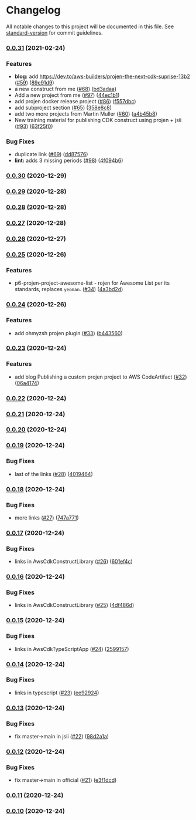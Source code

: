 # Changelog

All notable changes to this project will be documented in this file. See [standard-version](https://github.com/conventional-changelog/standard-version) for commit guidelines.

### [0.0.31](https://github.com/p6m7g8/awesome-projen/compare/v0.0.30...v0.0.31) (2021-02-24)


### Features

* **blog:** add https://dev.to/aws-builders/projen-the-next-cdk-suprise-13b2 ([#59](https://github.com/p6m7g8/awesome-projen/issues/59)) ([89e91d9](https://github.com/p6m7g8/awesome-projen/commit/89e91d9b40d5fea271e96cfc951a6b000529e27c))
* a new construct from me ([#68](https://github.com/p6m7g8/awesome-projen/issues/68)) ([bd3adaa](https://github.com/p6m7g8/awesome-projen/commit/bd3adaa73178d75aa3d774bc1946710974c4feac))
* Add a new project from me ([#97](https://github.com/p6m7g8/awesome-projen/issues/97)) ([44ec1b1](https://github.com/p6m7g8/awesome-projen/commit/44ec1b1c053beb9d1d8882e56a653b35e7a166a8))
* add projen docker release project ([#86](https://github.com/p6m7g8/awesome-projen/issues/86)) ([f557dbc](https://github.com/p6m7g8/awesome-projen/commit/f557dbc081cb2a17cbeda8ca2f9aa168c6bc592f))
* add subproject section ([#65](https://github.com/p6m7g8/awesome-projen/issues/65)) ([358e8c8](https://github.com/p6m7g8/awesome-projen/commit/358e8c802a669eaf7099e6b97132f675ca03a901))
* add two more projects from Martin Muller ([#60](https://github.com/p6m7g8/awesome-projen/issues/60)) ([a4b45b8](https://github.com/p6m7g8/awesome-projen/commit/a4b45b83b282ecd9dee15f74d19bf93ed3c37820))
* New training material for publishing CDK construct using projen + jsii ([#93](https://github.com/p6m7g8/awesome-projen/issues/93)) ([63f25f0](https://github.com/p6m7g8/awesome-projen/commit/63f25f06127ada6719cbca7ca4e49e1572c1a0fe))


### Bug Fixes

* duplicate link ([#69](https://github.com/p6m7g8/awesome-projen/issues/69)) ([dd87576](https://github.com/p6m7g8/awesome-projen/commit/dd8757662fea341cf1ecdb581c68a029a3d96d11))
* **lint:** adds 3 missing periods ([#98](https://github.com/p6m7g8/awesome-projen/issues/98)) ([4f094b6](https://github.com/p6m7g8/awesome-projen/commit/4f094b6aefd3f8761c53a0b75cee6c6e31843371))

### [0.0.30](https://github.com/p6m7g8/awesome-projen/compare/v0.0.29...v0.0.30) (2020-12-29)

### [0.0.29](https://github.com/p6m7g8/awesome-projen/compare/v0.0.28...v0.0.29) (2020-12-28)

### [0.0.28](https://github.com/p6m7g8/awesome-projen/compare/v0.0.27...v0.0.28) (2020-12-28)

### [0.0.27](https://github.com/p6m7g8/awesome-projen/compare/v0.0.26...v0.0.27) (2020-12-28)

### [0.0.26](https://github.com/p6m7g8/awesome-projen/compare/v0.0.25...v0.0.26) (2020-12-27)

### [0.0.25](https://github.com/p6m7g8/awesome-projen/compare/v0.0.24...v0.0.25) (2020-12-26)


### Features

* p6-projen-project-awesome-list - rojen for Awesome List per its standards, replaces `yeoman`. ([#34](https://github.com/p6m7g8/awesome-projen/issues/34)) ([4a3bd2d](https://github.com/p6m7g8/awesome-projen/commit/4a3bd2dfe6c460e2c919941054b4cf51bafe408d))

### [0.0.24](https://github.com/p6m7g8/awesome-projen/compare/v0.0.23...v0.0.24) (2020-12-26)


### Features

* add ohmyzsh projen plugin ([#33](https://github.com/p6m7g8/awesome-projen/issues/33)) ([b443560](https://github.com/p6m7g8/awesome-projen/commit/b4435609ed2afedf11980be9757c275584be3c35))

### [0.0.23](https://github.com/p6m7g8/awesome-projen/compare/v0.0.22...v0.0.23) (2020-12-24)


### Features

* add blog Publishing a custom projen project to AWS CodeArtifact ([#32](https://github.com/p6m7g8/awesome-projen/issues/32)) ([06a4174](https://github.com/p6m7g8/awesome-projen/commit/06a4174194de4b441436761f7af22dd30b61854c))

### [0.0.22](https://github.com/p6m7g8/awesome-projen/compare/v0.0.21...v0.0.22) (2020-12-24)

### [0.0.21](https://github.com/p6m7g8/awesome-projen/compare/v0.0.20...v0.0.21) (2020-12-24)

### [0.0.20](https://github.com/p6m7g8/awesome-projen/compare/v0.0.19...v0.0.20) (2020-12-24)

### [0.0.19](https://github.com/p6m7g8/awesome-projen/compare/v0.0.18...v0.0.19) (2020-12-24)


### Bug Fixes

* last of the links ([#28](https://github.com/p6m7g8/awesome-projen/issues/28)) ([4019464](https://github.com/p6m7g8/awesome-projen/commit/401946466c8ed41eb6d8e7234b8b6eb3393bb2f9))

### [0.0.18](https://github.com/p6m7g8/awesome-projen/compare/v0.0.17...v0.0.18) (2020-12-24)


### Bug Fixes

* more links ([#27](https://github.com/p6m7g8/awesome-projen/issues/27)) ([747a771](https://github.com/p6m7g8/awesome-projen/commit/747a7716ebd77489cc54caf118852e34182531cf))

### [0.0.17](https://github.com/p6m7g8/awesome-projen/compare/v0.0.16...v0.0.17) (2020-12-24)


### Bug Fixes

* links in AwsCdkConstructLibrary ([#26](https://github.com/p6m7g8/awesome-projen/issues/26)) ([601ef4c](https://github.com/p6m7g8/awesome-projen/commit/601ef4c912c06ed840cc8206377783e1fec2bbdf))

### [0.0.16](https://github.com/p6m7g8/awesome-projen/compare/v0.0.15...v0.0.16) (2020-12-24)


### Bug Fixes

* links in AwsCdkConstructLibrary ([#25](https://github.com/p6m7g8/awesome-projen/issues/25)) ([4df486d](https://github.com/p6m7g8/awesome-projen/commit/4df486de67874b31782e96f900e58e234870234f))

### [0.0.15](https://github.com/p6m7g8/awesome-projen/compare/v0.0.14...v0.0.15) (2020-12-24)


### Bug Fixes

* links in AwsCdkTypeScriptApp ([#24](https://github.com/p6m7g8/awesome-projen/issues/24)) ([2599157](https://github.com/p6m7g8/awesome-projen/commit/259915725cc69f609aae797f4eb38659799e6607))

### [0.0.14](https://github.com/p6m7g8/awesome-projen/compare/v0.0.13...v0.0.14) (2020-12-24)


### Bug Fixes

* links in typescript ([#23](https://github.com/p6m7g8/awesome-projen/issues/23)) ([ee92924](https://github.com/p6m7g8/awesome-projen/commit/ee92924939479fe384aa0640cba0167a1c4c10d0))

### [0.0.13](https://github.com/p6m7g8/awesome-projen/compare/v0.0.12...v0.0.13) (2020-12-24)


### Bug Fixes

* fix master->main in jsii ([#22](https://github.com/p6m7g8/awesome-projen/issues/22)) ([98d2a1a](https://github.com/p6m7g8/awesome-projen/commit/98d2a1a117f266a0031da5c0c9b324e24db59c6f))

### [0.0.12](https://github.com/p6m7g8/awesome-projen/compare/v0.0.11...v0.0.12) (2020-12-24)


### Bug Fixes

* fix master->main in official ([#21](https://github.com/p6m7g8/awesome-projen/issues/21)) ([e3f1dcd](https://github.com/p6m7g8/awesome-projen/commit/e3f1dcd1a20236293a5694f99fc7a041988f0e45))

### [0.0.11](https://github.com/p6m7g8/awesome-projen/compare/v0.0.10...v0.0.11) (2020-12-24)

### [0.0.10](https://github.com/p6m7g8/awesome-projen/compare/v0.0.9...v0.0.10) (2020-12-24)
